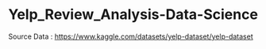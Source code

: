 # Yelp_Review_Analysis-Data-Science

Source Data : https://www.kaggle.com/datasets/yelp-dataset/yelp-dataset
